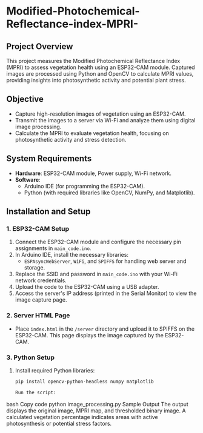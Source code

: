 # Modified-Photochemical-Reflectance-index-MPRI-
## Project Overview
This project measures the Modified Photochemical Reflectance Index (MPRI) to assess vegetation health using an ESP32-CAM module. Captured images are processed using Python and OpenCV to calculate MPRI values, providing insights into photosynthetic activity and potential plant stress.

## Objective
- Capture high-resolution images of vegetation using an ESP32-CAM.
- Transmit the images to a server via Wi-Fi and analyze them using digital image processing.
- Calculate the MPRI to evaluate vegetation health, focusing on photosynthetic activity and stress detection.

## System Requirements
- **Hardware**: ESP32-CAM module, Power supply, Wi-Fi network.
- **Software**:
  - Arduino IDE (for programming the ESP32-CAM).
  - Python (with required libraries like OpenCV, NumPy, and Matplotlib).
## Installation and Setup

### 1. ESP32-CAM Setup
1. Connect the ESP32-CAM module and configure the necessary pin assignments in `main_code.ino`.
2. In Arduino IDE, install the necessary libraries:
   - `ESPAsyncWebServer`, `WiFi`, and `SPIFFS` for handling web server and storage.
3. Replace the SSID and password in `main_code.ino` with your Wi-Fi network credentials.
4. Upload the code to the ESP32-CAM using a USB adapter.
5. Access the server's IP address (printed in the Serial Monitor) to view the image capture page.

### 2. Server HTML Page
- Place `index.html` in the `/server` directory and upload it to SPIFFS on the ESP32-CAM. This page displays the image captured by the ESP32-CAM.

### 3. Python Setup
1. Install required Python libraries:
   ```bash
   pip install opencv-python-headless numpy matplotlib

   Run the script:
bash
Copy code
python image_processing.py
Sample Output
The output displays the original image, MPRI map, and thresholded binary image. A calculated vegetation percentage indicates areas with active photosynthesis or potential stress factors.
